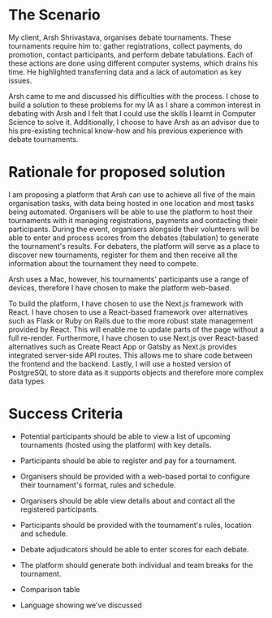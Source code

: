 # The Scenario

My client, Arsh Shrivastava, organises debate tournaments. These tournaments require him to: gather registrations, collect payments, do promotion, contact participants, and perform debate tabulations. Each of these actions are done using different computer systems, which drains his time. He highlighted transferring data and a lack of automation as key issues.

Arsh came to me and discussed his difficulties with the process. I chose to build a solution to these problems for my IA as I share a common interest in debating with Arsh and I felt that I could use the skills I learnt in Computer Science to solve it. Additionally, I choose to have Arsh as an advisor due to his pre-existing technical know-how and his previous experience with debate tournaments.

# Rationale for proposed solution

I am proposing a platform that Arsh can use to achieve all five of the main organisation tasks, with data being hosted in one location and most tasks being automated. Organisers will be able to use the platform to host their tournaments with it managing registrations, payments and contacting their participants. During the event, organisers alongside their volunteers will be able to enter and process scores from the debates (tabulation) to generate the tournament's results. For debaters, the platform will serve as a place to discover new tournaments, register for them and then receive all the information about the tournament they need to compete.

Arsh uses a Mac, however, his tournaments' participants use a range of devices, therefore I have chosen to make the platform web-based.

To build the platform, I have chosen to use the Next.js framework with React. I have chosen to use a React-based framework over alternatives such as Flask or Ruby on Rails due to the more robust state management provided by React. This will enable me to update parts of the page without a full re-render. Furthermore, I have chosen to use Next.js over React-based alternatives such as Create React App or Gatsby as Next.js provides integrated server-side API routes. This allows me to share code between the frontend and the backend. Lastly, I will use a hosted version of PostgreSQL to store data as it supports objects and therefore more complex data types. 

# Success Criteria

- Potential participants should be able to view a list of upcoming tournaments (hosted using the platform) with key details.
- Participants should be able to register and pay for a tournament.
- Organisers should be provided with a web-based portal to configure their tournament's format, rules and schedule.
- Organisers should be able view details about and contact all the registered participants.
- Participants should be provided with the tournament's rules, location and schedule.
- Debate adjudicators should be able to enter scores for each debate.
- The platform should generate both individual and team breaks for the tournament.

- Comparison table
- Language showing we've discussed